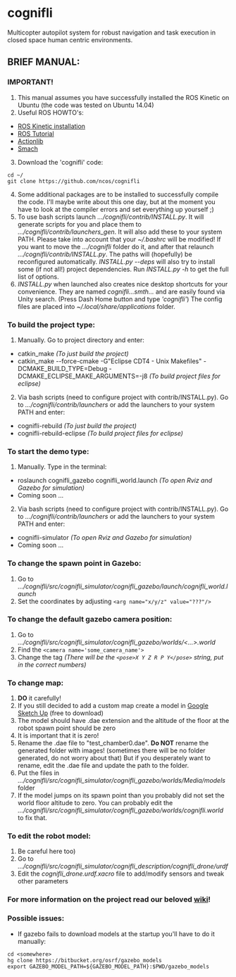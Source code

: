 cognifli
=============

Multicopter autopilot system for robust navigation and task execution in closed space human centric environments.

## BRIEF MANUAL:
### IMPORTANT!
1. This manual assumes you have successfully installed the ROS Kinetic on Ubuntu (the code was tested on Ubuntu 14.04)
2. Useful ROS HOWTO's: 
  - [ROS Kinetic installation](http://wiki.ros.org/kinetic/Installation/Ubuntu "Read this to install ROS on your system")
  - [ROS Tutorial](http://wiki.ros.org/ROS/Tutorials "This is a brief ROS tutorial. Helps to understand basic ROS concepts")
  - [Actionlib](http://wiki.ros.org/actionlib "Look into the actionlib tutorials if you want to deal with the code")
  - [Smach](http://wiki.ros.org/smach/Tutorials "The state mashine library that controls the drone's behavior")
3. Download the 'cognifli' code:
```
cd ~/
git clone https://github.com/ncos/cognifli
```
4. Some additional packages are to be installed to successfully compile the code. I'll maybe write about this one day, but at the moment you have to look at the compiler errors and set everything up yourself ;)
5. To use bash scripts launch *.../cognifli/contrib/INSTALL.py*. It will generate scripts for you and place them to *.../cognifli/contrib/launchers_gen*. It will also add these to your system PATH. Please take into account that your *~/.bashrc* will be modified! If you want to move the *.../cognifli* folder do it, and after that relaunch *.../cognifli/contrib/INSTALL.py*. The paths will (hopefully) be reconfigured automatically. *INSTALL.py --deps* will also try to install some (if not all!) project dependencies. Run *INSTALL.py -h* to get the full list of options.
6. *INSTALL.py* when launched also creates nice desktop shortcuts for your convenience. They are named *cognifli...smth...* and are easily found via Unity search. (Press Dash Home button and type *'cognifli'*) The config files are placed into *~/.local/share/applications* folder.

### To build the project type:
1. Manually. Go to project directory and enter:
  - catkin_make                                          *(To just build the project)*
  - catkin_make --force-cmake -G"Eclipse CDT4 - Unix Makefiles" -DCMAKE_BUILD_TYPE=Debug -DCMAKE_ECLIPSE_MAKE_ARGUMENTS=-j8 *(To build project files for eclipse)*

2. Via bash scripts (need to configure project with contrib/INSTALL.py). Go to *.../cognifli/contrib/launchers* or add the launchers to your system PATH and enter:
  - cognifli-rebuild                                     *(To just build the project)*
  - cognifli-rebuild-eclipse                             *(To build project files for eclipse)*

### To start the demo type:
1. Manually. Type in the terminal:
  - roslaunch cognifli_gazebo cognifli_world.launch      *(To open Rviz and Gazebo for simulation)*
  - Coming soon ...         

2. Via bash scripts (need to configure project with contrib/INSTALL.py). Go to *.../cognifli/contrib/launchers* or add the launchers to your system PATH and enter:
  - cognifli-simulator                                   *(To open Rviz and Gazebo for simulation)*
  - Coming soon ...         

### To change the spawn point in Gazebo:
 1. Go to *.../cognifli/src/cognifli_simulator/cognifli_gazebo/launch/cognifli_world.launch*
 2. Set the coordinates by adjusting `<arg name="x/y/z" value="???"/>`

### To change the default gazebo camera position:
 1. Go to *.../cognifli/src/cognifli_simulator/cognifli_gazebo/worlds/<...>.world*
 2. Find the `<camera name='some_camera_name'>`
 3. Change the <pose> tag 				 *(There will be the `<pose>X Y Z R P Y</pose>` string, put in the correct numbers)*

### To change map:
 1. **DO** it carefully!
 2. If you still decided to add a custom map create a model in [Google Sketch Up](http://www.sketchup.com/) (free to download)
 3. The model should have .dae extension and the altitude of the floor at the robot spawn point should be zero
 4. It is important that it is zero!
 5. Rename the .dae file to "test_chamber0.dae". **Do NOT** rename the generated folder with images! (sometimes there will be no folder generated, do not worry about that) But if you desperately want to rename, edit the .dae file and update the path to the folder.
 6. Put the files in *.../cognifli/src/cognifli_simulator/cognifli_gazebo/worlds/Media/models* folder
 7. If the model jumps on its spawn point than you probably did not set the world floor altitude to zero. You can probably edit the *.../cognifli/src/cognifli_simulator/cognifli_gazebo/worlds/cognifli.world* to fix that.

### To edit the robot model:
 1. Be careful here too)
 2. Go to *.../cognifli/src/cognifli_simulator/cognifli_description/cognifli_drone/urdf*
 3. Edit the *cognifli_drone.urdf.xacro* file to add/modify sensors and tweak other parameters

### For more information on the project read our beloved [wiki](https://github.com/cognifli/cognifli/wiki)!

### Possible issues:
+ If gazebo fails to download models at the startup you'll have to do it manually:
```
cd <somewhere>
hg clone https://bitbucket.org/osrf/gazebo_models
export GAZEBO_MODEL_PATH=${GAZEBO_MODEL_PATH}:$PWD/gazebo_models
```
